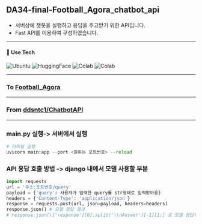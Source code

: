## DA34-final-Football_Agora_chatbot_api 
- 서버상에 챗봇을 실행하고 응답을 주고받기 위한 API입니다.
- Fast API를 이용하여 구성하였습니다.

---

#### 🚀 Use Tech
![Ubuntu](https://img.shields.io/badge/ubuntu-orange?style=for-the-badge&logo=ubuntu)
![HuggingFace](https://img.shields.io/badge/huggingface-yellow?style=for-the-badge&logo=HuggingFace)
![Colab](https://img.shields.io/badge/Colab-black?style=for-the-badge&logo=GoogleColab)
![Colab](https://img.shields.io/badge/FastAPI-cyanblue?style=for-the-badge&logo=FastAPI)

---

### To [Football_Agora](https://github.com/pladata-encore/DA34-final-Football_Agora)

---

### From [ddsntc1/ChatbotAPI](https://github.com/ddsntc1/FA_Chatbot_for_API)

---

### main.py 실행-> 서버에서 실행
```python
# 터미널 실행
uvicorn main:app --port <원하는 포트번호> --reload
```



### API 응답 호출 방법 -> django 내에서 모델 사용할 부분

```python
import requests
url = '주소:포트번호/query'
payload = {'query': 사용자가 입력한 query를 str형태로 입력받아융}
headers = {'Content-Type': 'application/json'}
response = requests.post(url, json=payload, headers=headers)
response.json() # 모델 응답 결과
# response.json()['response'][0].split('\\nAnswer')[-1][1:] 로 모델 응답부분 잘라주시면 감사하겠습니다
```






